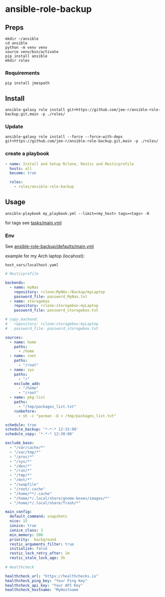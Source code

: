 # ansible-role-backup

## Preps

```
mkdir ~/ansible
cd ansible
python -m venv venv
source venv/bin/activate
pip install ansible
mkdir roles 
```

### Requirements 

```
pip install jmespath

```
## Install 
```
ansible-galaxy role install git+https://github.com/jee-r/ansible-role-backup.git,main -p ./roles/
```

### Update

```
ansible-galaxy role install --force --force-with-deps  git+https://github.com/jee-r/ansible-role-backup.git,main -p ./roles/
```

### create a playbook

```yaml
- name: Install and Setup Rclone, Restic and Resticprofile
  hosts: all
  become: true

  roles:
    - roles/ansible-role-backup
```

## Usage


```
ansible-playbook my_playbook.yml --limit=<my_host> tags=<tags> -K
```


for tags see [tasks/main.yml](tasks/main.yml)

### Env

See [ansible-role-backup/defaults/main.yml](ansible-role-backup/defaults/main.yml)

example for my Arch laptop (locahost):

`host_vars/localhost.yaml`

```yaml
# Resticprofile

backends:
  - name: myNas
    repository: rclone:MyNAs:/Backup/myLaptop
    password_file: password_MyNas.txt
  - name: storagebox
    repository: rclone:storagebox:myLaptop
    password_file: password_storagebox.txt

# copy_backend:
#   repository: rclone:storagebox:myLaptop
#   password_file: password_storagebox.txt

sources:
  - name: home
    paths: 
      - /home
  - name: root
    paths: 
      - "/root"
  - name: sys
    paths: 
      - "/"
    exclude_add:
      - "/home"
      - "/root"
  - name: pkg-list
    paths: 
      - "/tmp/packages_list.txt"
    runbefore: 
      - sh -c "pacman -Q > /tmp/packages_list.txt"

schedule: true
schedule_backup: '*-*-* 12:15:00'
schedule_copy: '*-*-* 12:30:00'

exclude_base: 
  - "/var/cache/*"
  - "/var/tmp/*"
  - "/proc/*"
  - "/sys/*"
  - "/dev/*"
  - "/run/*"
  - "/tmp/*"
  - "/mnt/*"
  - "/swapfile"
  - "/root/.cache"
  - "/home/**/.cache"
  - "/home/*/.local/share/gnome-boxes/images/*"
  - "/home/*/.local/share/Trash/*"

main_config:
  default_command: snapshots
  nice: 15
  ionice: true
  ionice_class: 3
  min_memory: 500
  priority:  background
  restic_arguments_filter: true
  initialize: false
  restic_lock_retry_after: 1m
  restic_stale_lock_age: 3h
    
# Healthcheck

healthcheck_url: "https://healthchecks.io"
healthcheck_ping_key: "Your Ping Key"
healthcheck_api_key: "Your API Key"
healthcheck_hostname: "MyHostname
```
